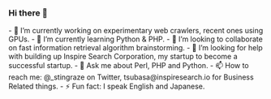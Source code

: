 ### Hi there 👋

<!--
**stingraze/stingraze** is a ✨ _special_ ✨ repository because its `README.md` (this file) appears on your GitHub profile.

Here are some ideas to get you started:
--!>
  
  - 🔭 I’m currently working on experimentary web crawlers, recent ones using GPUs.

  - 🌱 I’m currently learning Python & PHP.

  - 👯 I’m looking to collaborate on fast information retrieval algorithm brainstorming.

  - 🤔 I’m looking for help with building up Inspire Search Corporation, my startup to become a successful startup.

  - 💬 Ask me about Perl, PHP and Python.

  - 📫 How to reach me: @_stingraze on Twitter, tsubasa@inspiresearch.io for Business Related things.

  - ⚡ Fun fact: I speak English and Japanese.

